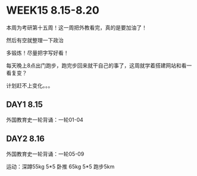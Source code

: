 # WEEK15 8.15-8.20

本周为考研第十五周！这一周把外教看完，真的是要加油了！

然后有空就整理一下政治

多锻炼！尽量把字写好看！

每天晚上8点出门跑步，跑完步回来就干自己的事了，这周就学着搭建网站和看一看复变？

计划赶不上变化。。。

## DAY1 8.15

外国教育史一轮背诵：一轮01-04

## DAY2 8.16

外国教育史一轮背诵：一轮05-09

运动：深蹲55kg 5\*5 卧推 65kg 5\*5 跑步5km